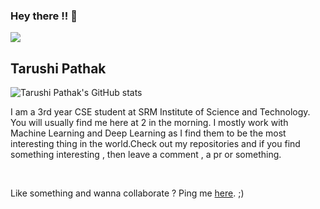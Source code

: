 ### Hey there !! 👋

<img src="https://media.tenor.com/images/acc4116372dcc4b342cb1a00ae657151/tenor.gif">

## Tarushi Pathak

![Tarushi Pathak's GitHub stats](https://github-readme-stats.vercel.app/api?username=tarushi98&show_icons=true&theme=tokyonight)

<p> I am a 3rd year CSE student at SRM Institute of Science and Technology. You will usually find me here at 2 in the morning. I mostly work with Machine Learning and Deep Learning as I find them to be the most interesting thing in the world.Check out my repositories and if you find something interesting , then leave a comment , a pr or something.</p>
<br/>
<p> Like something and wanna collaborate ? Ping me <a href="https://www.linkedin.com/in/tarushi-pathak-6b7b5b177/">here</a>. ;)



<!--
**tarushi98/tarushi98** is a ✨ _special_ ✨ repository because its `README.md` (this file) appears on your GitHub profile.

Here are some ideas to get you started:

- 🔭 I’m currently working on ...
- 🌱 I’m currently learning ...
- 👯 I’m looking to collaborate on ...
- 🤔 I’m looking for help with ...
- 💬 Ask me about ...
- 📫 How to reach me: ...
- 😄 Pronouns: ...
- ⚡ Fun fact: ...
-->
